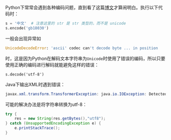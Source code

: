 Python下常常会遇到各种编码问题，直到看了这篇[博文](http://blog.csdn.net/a657941877/article/details/9063883)才算闹明白。执行以下代码时：
```Python
s = '中文'  # 注意这里的 str 是 str 类型的，而不是 unicode   
s.encode('gb18030')
```
一般会出现异常如
```Python
UnicodeDecodeError: 'ascii' codec can't decode byte ... in position
```
时，这是因为Python在解码文本字符串为```Unicode```时使用了错误的编码，所以只要使用正确的编码进行解码就能避免这样的错误：
```
s.decode('utf-8')
```

Java下输出XML时遇到错误：
```Java
javax.xml.transform.TransformerException: java.io.IOException: Detected invalid substitute UTF-16: xxxx xx ?
```
可能的解决办法是将字符串转换为utf-8：
```Java
try {
    res = new String(res.getBytes(),"utf8");
} catch (UnsupportedEncodingException e) {
    e.printStackTrace();
}
```

